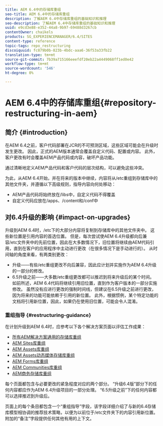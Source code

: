 ```yaml
---
title: AEM 6.4中的存储库重组
seo-title: AEM 6.4中的存储库重组
description: 了解AEM 6.4中存储库重组的基础知识和推理
seo-description: 了解AEM 6.4中存储库重组的基础知识和推理
uuid: e9cd3e88-e352-44a8-9b97-69488d3267cb
contentOwner: chaikels
products: SG_EXPERIENCEMANAGER/6.4/SITES
content-type: reference
topic-tags: repo_restructuring
discoiquuid: fc879b0b-823b-4bdc-aaa6-36f53a33fb22
translation-type: tm+mt
source-git-commit: 7b39a715166eeefdf20eb22a4449068ff1ed0e42
workflow-type: tm+mt
source-wordcount: '546'
ht-degree: 0%

---
```



# AEM 6.4中的存储库重组{#repository-restructuring-in-aem}

## 简介 {#introduction}

在AEM 6.4之前，客户代码部署在JCR的不可预测区域，这些区域可能会在升级时发生更改。 因此，正式的AEM版本通常会覆盖自定义代码、配置或内容。 此外，客户更改有时会覆盖AEM产品代码或内容，破坏产品功能。

通过清晰地定义AEM产品代码和客户代码的层次结构，可以避免这些冲突。

为此，从AEM 6.4开始，并在将来的版本中继续，内容将从/etc重组到存储库中的其他文件夹，并遵循以下高级规则，指导内容向何处移动：

* AEM产品代码将始终放在/libs中，自定义代码不得覆盖
* 自定义代码应放在/apps、/content和/conf中

## 对6.4升级的影响 {#impact-on-upgrades}

升级到AEM 6.4时，/etc下的大部分内容将复制到存储库中的其他文件夹中。 这些新位置是引用内容的首选位置。 但是，每次尝试使AEM 6.4升级都向后兼容/etc文件夹中的先前位置，因此在大多数情况下，旧位置将继续由AEM代码引用，直到在客户的应用程序中主动进行更改（在很多情况下是手动进行的）。 从时间轴的角度来看，有两类别更改：

* 升级——有些/etc重组更改不向后兼容，因此应计划并实施作为AEM 6.4升级的一部分的修改。
* 6.5升级之前——大多数/etc重组更改都可以推迟到将来升级后的某个时间。 如前所述，AEM 6.4代码将继续引用旧位置，直到作为客户版本的一部分实施修改。 虽然没有应进行更改的强制时间线，但建议在6.5升级之前进行更改，因为将来的功能可能依赖于引用的新位置。 此外，根据惯例，某个特定功能的文档将引用新位置，因此，如果仍在使用旧位置，可能会令人混淆。

### 重组指导 {#restructuring-guidance}

在计划升级到AEM 6.4时，应参考以下各个解决方案页面以评估工作成果：

* [所有AEM解决方案通用的存储库重组](/help/sites-deploying/all-repository-restructuring-in-aem-6-4.md)
* [AEM Sites库重组](/help/sites-deploying/sites-repository-restructuring-in-aem-6-4.md)
* [AEM Assets库重组](/help/sites-deploying/assets-repository-restructuring-in-aem-6-4.md)
* [AEM Assets动态媒体存储库重组](/help/sites-deploying/dynamicmedia-repository-restructuring-in-aem-6-4.md)
* [AEM Forms库重组](/help/sites-deploying/forms-repository-restructuring-in-aem-6-4.md)
* [AEM Communities库重组](/help/sites-deploying/communities-repository-restructuring-in-aem-6-4.md)
* [AEM商务存储库重组](/help/sites-deploying/ecommerce-repository-restructuring-in-aem-6-4.md)

每个页面都包含与必要更改的紧急程度对应的两个部分。 “升级6.4版”部分下的任何内容都应作为AEM 6.4升级项目的一部分处理。 “6.5升级之前”下的任何内容都可以选择推迟到升级后。

页面上的每个条目都包含一个“重组指导”字段，该字段详细介绍了与新的6.4存储库模型相协调的推荐技术策略，以便为以前位于/etc文件夹下的内容引用新位置。 附加的“备注”字段提供任何其他有用的上下文。
